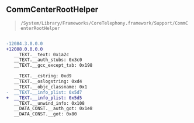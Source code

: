 ## CommCenterRootHelper

> `/System/Library/Frameworks/CoreTelephony.framework/Support/CommCenterRootHelper`

```diff

-12084.3.0.0.0
+12088.0.0.0.0
   __TEXT.__text: 0x1a2c
   __TEXT.__auth_stubs: 0x3c0
   __TEXT.__gcc_except_tab: 0x198

   __TEXT.__cstring: 0xd9
   __TEXT.__oslogstring: 0xd4
   __TEXT.__objc_classname: 0x1
-  __TEXT.__info_plist: 0x5d7
+  __TEXT.__info_plist: 0x5d5
   __TEXT.__unwind_info: 0x108
   __DATA_CONST.__auth_got: 0x1e8
   __DATA_CONST.__got: 0x80

```
